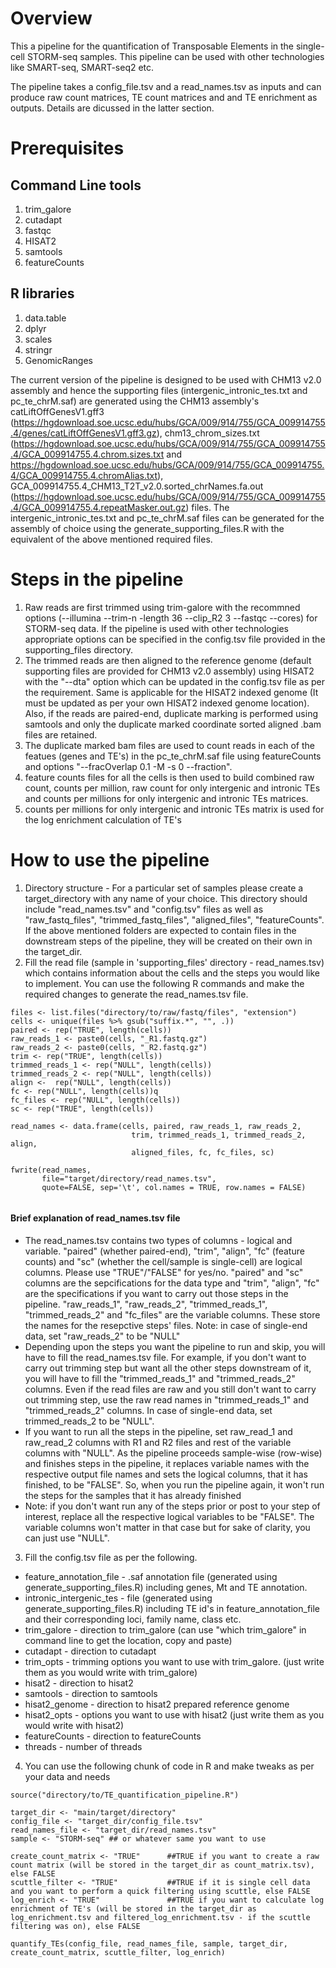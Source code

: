# Overview

This a pipeline for the quantification of Transposable Elements in the single-cell STORM-seq samples. This pipeline can be used with other technologies like SMART-seq, SMART-seq2 etc. 

The pipeline takes a config_file.tsv and a read_names.tsv as inputs and can produce raw count matrices, TE count matrices and and TE enrichment as outputs. Details are dicussed in the latter section. 

# Prerequisites

## Command Line tools

1) trim_galore
2) cutadapt
3) fastqc
4) HISAT2
5) samtools
6) featureCounts

## R libraries

1) data.table
2) dplyr
3) scales
4) stringr
5) GenomicRanges

The current version of the pipeline is designed to be used with CHM13 v2.0 assembly and hence the supporting files (intergenic_intronic_tes.txt and pc_te_chrM.saf) are generated using the CHM13 assembly's catLiftOffGenesV1.gff3 (https://hgdownload.soe.ucsc.edu/hubs/GCA/009/914/755/GCA_009914755.4/genes/catLiftOffGenesV1.gff3.gz), chm13_chrom_sizes.txt (https://hgdownload.soe.ucsc.edu/hubs/GCA/009/914/755/GCA_009914755.4/GCA_009914755.4.chrom.sizes.txt and https://hgdownload.soe.ucsc.edu/hubs/GCA/009/914/755/GCA_009914755.4/GCA_009914755.4.chromAlias.txt), GCA_009914755.4_CHM13_T2T_v2.0.sorted_chrNames.fa.out (https://hgdownload.soe.ucsc.edu/hubs/GCA/009/914/755/GCA_009914755.4/GCA_009914755.4.repeatMasker.out.gz) files. The intergenic_intronic_tes.txt and pc_te_chrM.saf files can be generated for the assembly of choice using the generate_supporting_files.R with the equivalent of the above mentioned required files. 

# Steps in the pipeline

1) Raw reads are first trimmed using trim-galore with the recommned options (--illumina --trim-n -length 36 --clip_R2 3 --fastqc --cores) for STORM-seq data. If the pipeline is used with other technologies appropriate options can be specified in the config.tsv file provided in the supporting_files directory. 
2) The trimmed reads are then aligned to the reference genome (default supporting files are provided for CHM13 v2.0 assembly) using HISAT2 with the "--dta" option which can be updated in the config.tsv file as per the requirement. Same is applicable for the HISAT2 indexed genome (It must be updated as per your own HISAT2 indexed genome location). Also, if the reads are paired-end, duplicate marking is performed using samtools and only the duplicate marked coordinate sorted aligned .bam files are retained.
3) The duplicate marked bam files are used to count reads in each of the featues (genes and TE's) in the pc_te_chrM.saf file using featureCounts and options "--fracOverlap 0.1 -M -s 0 --fraction". 
4) feature counts files for all the cells is then used to build combined raw count, counts per million, raw count for only intergenic and intronic TEs and counts per millions for only intergenic and intronic TEs matrices. 
5) counts per millions for only intergenic and intronic TEs matrix is used for the log enrichment calculation of TE's

# How to use the pipeline

1) Directory structure - For a particular set of samples please create a target_directory with any name of your choice. This directory should include "read_names.tsv" and "config.tsv" files as well as "raw_fastq_files", "trimmed_fastq_files", "aligned_files", "featureCounts". If the above mentioned folders are expected to contain files in the downstream steps of the pipeline, they will be created on their own in the target_dir.
2) Fill the read file (sample in 'supporting_files' directory - read_names.tsv) which contains information about the cells and the steps you would like to implement. You can use the following R commands and make the required changes to generate the read_names.tsv file. 

```
files <- list.files("directory/to/raw/fastq/files", "extension")
cells <- unique(files %>% gsub("suffix.*", "", .))
paired <- rep("TRUE", length(cells))
raw_reads_1 <- paste0(cells, "_R1.fastq.gz")
raw_reads_2 <- paste0(cells, "_R2.fastq.gz")
trim <- rep("TRUE", length(cells))
trimmed_reads_1 <- rep("NULL", length(cells))
trimmed_reads_2 <- rep("NULL", length(cells))
align <-  rep("NULL", length(cells))
fc <- rep("NULL", length(cells))q
fc_files <- rep("NULL", length(cells))
sc <- rep("TRUE", length(cells))

read_names <- data.frame(cells, paired, raw_reads_1, raw_reads_2,
                           trim, trimmed_reads_1, trimmed_reads_2, align,
                           aligned_files, fc, fc_files, sc)
 
fwrite(read_names,
       file="target/directory/read_names.tsv",
       quote=FALSE, sep='\t', col.names = TRUE, row.names = FALSE)
       
```

#### Brief explanation of read_names.tsv file

* The read_names.tsv contains two types of columns - logical and variable. "paired" (whether paired-end), "trim", "align", "fc" (feature counts) and "sc" (whether the cell/sample is single-cell) are logical columns. Please use "TRUE"/"FALSE" for yes/no. "paired" and "sc" columns are the sepcifications for the data type and "trim", "align", "fc" are the specifications if you want to carry out those steps in the pipeline. "raw_reads_1", "raw_reads_2", "trimmed_reads_1", "trimmed_reads_2" and "fc_files" are the variable columns. These store the names for the resepctive steps' files. Note: in case of single-end data, set "raw_reads_2" to be "NULL"
* Depending upon the steps you want the pipeline to run and skip, you will have to fill the read_names.tsv file. For example, if you don't want to carry out trimming step but want all the other steps downstream of it, you will have to fill the "trimmed_reads_1" and "trimmed_reads_2" columns. Even if the read files are raw and you still don't want to carry out trimming step, use the raw read names in "trimmed_reads_1" and "trimmed_reads_2" columns. In case of single-end data, set trimmed_reads_2 to be "NULL".
* If you want to run all the steps in the pipeline, set raw_read_1 and raw_read_2 columns with R1 and R2 files and rest of the variable columns with "NULL". As the pipeline proceeds sample-wise (row-wise) and finishes steps in the pipeline, it replaces variable names with the respective output file names and sets the logical columns, that it has finished, to be "FALSE". So, when you run the pipeline again, it won't run the steps for the samples that it has already finished
* Note: if you don't want run any of the steps prior or post to your step of interest, replace all the respective logical variables to be "FALSE". The variable columns won't matter in that case but for sake of clarity, you can just use "NULL".


3) Fill the config.tsv file as per the following.
*   feature_annotation_file - .saf annotation file (generated using generate_supporting_files.R) including genes, Mt and TE annotation.
*   intronic_intergenic_tes - file (generated using generate_supporting_files.R) including TE id's in feature_annotation_file and their corresponding loci, family name, class etc.
*   trim_galore - direction to trim_galore (can use "which trim_galore" in command line to get the location, copy and paste)
*   cutadapt - direction to cutadapt
*   trim_opts - trimming options you want to use with trim_galore. (just write them as you would write with trim_galore)
*   hisat2 - direction to hisat2
*   samtools - direction to samtools
*   hisat2_genome - direction to hisat2 prepared reference genome
*   hisat2_opts - options you want to use with hisat2 (just write them as you would write with hisat2)
*   featureCounts - direction to featureCounts
*   threads - number of threads

4) You can use the following chunk of code in R and make tweaks as per your data and needs

```
source("directory/to/TE_quantification_pipeline.R")

target_dir <- "main/target/directory"
config_file <- "target_dir/config_file.tsv"
read_names_file <- "target_dir/read_names.tsv"
sample <- "STORM-seq" ## or whatever same you want to use

create_count_matrix <- "TRUE"      ##TRUE if you want to create a raw count matrix (will be stored in the target_dir as count_matrix.tsv), else FALSE
scuttle_filter <- "TRUE"           ##TRUE if it is single cell data and you want to perform a quick filtering using scuttle, else FALSE 
log_enrich <- "TRUE"               ##TRUE if you want to calculate log enrichment of TE's (will be stored in the target_dir as log_enrichment.tsv and filtered_log_enrichment.tsv - if the scuttle filtering was on), else FALSE 

quantify_TEs(config_file, read_names_file, sample, target_dir, create_count_matrix, scuttle_filter, log_enrich)

```

